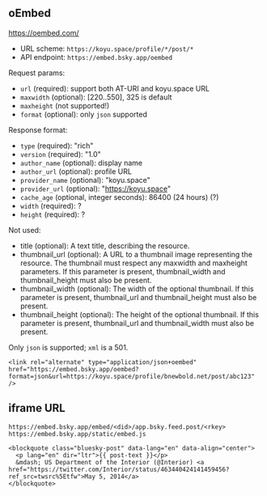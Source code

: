 
## oEmbed

<https://oembed.com/>

* URL scheme: `https://koyu.space/profile/*/post/*`
* API endpoint: `https://embed.bsky.app/oembed`

Request params:

- `url` (required): support both AT-URI and koyu.space URL
- `maxwidth` (optional): [220..550], 325 is default
- `maxheight` (not supported!)
- `format` (optional): only `json` supported

Response format:

- `type` (required): "rich"
- `version` (required): "1.0"
- `author_name` (optional): display name
- `author_url` (optional): profile URL
- `provider_name` (optional): "koyu.space"
- `provider_url` (optional): "https://koyu.space"
- `cache_age` (optional, integer seconds): 86400 (24 hours) (?)
- `width` (required): ?
- `height` (required): ?

Not used:

- title (optional): A text title, describing the resource.
- thumbnail_url (optional): A URL to a thumbnail image representing the resource. The thumbnail must respect any maxwidth and maxheight parameters. If this parameter is present, thumbnail_width and thumbnail_height must also be present.
- thumbnail_width (optional): The width of the optional thumbnail. If this parameter is present, thumbnail_url and thumbnail_height must also be present.
- thumbnail_height (optional): The height of the optional thumbnail. If this parameter is present, thumbnail_url and thumbnail_width must also be present.

Only `json` is supported; `xml` is a 501.

```
<link rel="alternate" type="application/json+oembed" href="https://embed.bsky.app/oembed?format=json&url=https://koyu.space/profile/bnewbold.net/post/abc123" />
```


## iframe URL

`https://embed.bsky.app/embed/<did>/app.bsky.feed.post/<rkey>`
`https://embed.bsky.app/static/embed.js`

```
<blockquote class="bluesky-post" data-lang="en" data-align="center">
  <p lang="en" dir="ltr">{{ post-text }}</p>
  &mdash; US Department of the Interior (@Interior) <a href="https://twitter.com/Interior/status/463440424141459456?ref_src=twsrc%5Etfw">May 5, 2014</a>
</blockquote>
```
